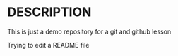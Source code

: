 # DESCRIPTION

This is just a demo repository for a git and github lesson

Trying to edit a README file
